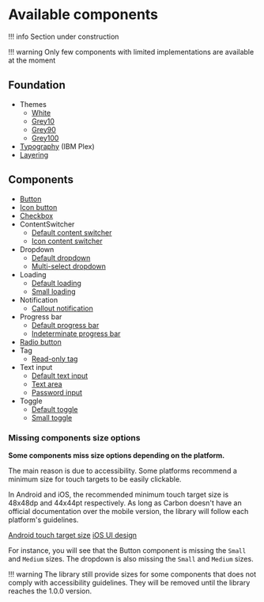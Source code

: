 # Available components

!!! info
    Section under construction

!!! warning
    Only few components with limited implementations are available at the moment

## Foundation

- Themes
    - [White](https://gabrieldrn.github.io/carbon-compose/api/-carbon%20-compose/com.gabrieldrn.carbon.foundation.color/-white-theme/index.html)
    - [Grey10](https://gabrieldrn.github.io/carbon-compose/api/-carbon%20-compose/com.gabrieldrn.carbon.foundation.color/-gray10-theme/index.html)
    - [Grey90](https://gabrieldrn.github.io/carbon-compose/api/-carbon%20-compose/com.gabrieldrn.carbon.foundation.color/-gray90-theme/index.html)
    - [Grey100](https://gabrieldrn.github.io/carbon-compose/api/-carbon%20-compose/com.gabrieldrn.carbon.foundation.color/-gray100-theme/index.html)
- [Typography](https://gabrieldrn.github.io/carbon-compose/api/-carbon%20-compose/com.gabrieldrn.carbon.foundation.text/-carbon-typography/index.html) 
    (IBM Plex)
- [Layering](https://gabrieldrn.github.io/carbon-compose/api/-carbon%20-compose/com.gabrieldrn.carbon.foundation.color/-layer/index.html)

## Components

- [Button](https://gabrieldrn.github.io/carbon-compose/api/-carbon%20-compose/com.gabrieldrn.carbon.button/-button.html)
- [Icon button](https://gabrieldrn.github.io/carbon-compose/api/-carbon%20-compose/com.gabrieldrn.carbon.button/-icon-button.html)
- [Checkbox](https://gabrieldrn.github.io/carbon-compose/api/-carbon%20-compose/com.gabrieldrn.carbon.checkbox/-checkbox.html)
- ContentSwitcher
  - [Default content switcher](https://gabrieldrn.github.io/carbon-compose/api/-carbon%20-compose/com.gabrieldrn.carbon.contentswitcher/-content-switcher.html)
  - [Icon content switcher](https://gabrieldrn.github.io/carbon-compose/api/-carbon%20-compose/com.gabrieldrn.carbon.contentswitcher/-icon-content-switcher.html)
- Dropdown
    - [Default dropdown](https://gabrieldrn.github.io/carbon-compose/api/-carbon%20-compose/com.gabrieldrn.carbon.dropdown/-dropdown.html)
    - [Multi-select dropdown](https://gabrieldrn.github.io/carbon-compose/api/-carbon%20-compose/com.gabrieldrn.carbon.dropdown.multiselect/-multiselect-dropdown.html)
- Loading
    - [Default loading](https://gabrieldrn.github.io/carbon-compose/api/-carbon%20-compose/com.gabrieldrn.carbon.loading/-loading.html)
    - [Small loading](https://gabrieldrn.github.io/carbon-compose/api/-carbon%20-compose/com.gabrieldrn.carbon.loading/-small-loading.html)
- Notification
    - [Callout notification](https://gabrieldrn.github.io/carbon-compose/api/-carbon%20-compose/com.gabrieldrn.carbon.notification/-callout-notification.html)
- Progress bar
    - [Default progress bar](https://gabrieldrn.github.io/carbon-compose/api/-carbon%20-compose/com.gabrieldrn.carbon.progressbar/-progress-bar.html)
    - [Indeterminate progress bar](https://gabrieldrn.github.io/carbon-compose/api/-carbon%20-compose/com.gabrieldrn.carbon.progressbar/-indeterminate-progress-bar.html)
- [Radio button](https://gabrieldrn.github.io/carbon-compose/api/-carbon%20-compose/com.gabrieldrn.carbon.radiobutton/-radio-button.html)
- Tag
    - [Read-only tag](https://gabrieldrn.github.io/carbon-compose/api/-carbon%20-compose/com.gabrieldrn.carbon.tag/-read-only-tag.html.html)
- Text input
    - [Default text input](https://gabrieldrn.github.io/carbon-compose/api/-carbon%20-compose/com.gabrieldrn.carbon.textinput/-text-input.html)
    - [Text area](https://gabrieldrn.github.io/carbon-compose/api/-carbon%20-compose/com.gabrieldrn.carbon.textinput/-text-area.html)
    - [Password input](https://gabrieldrn.github.io/carbon-compose/api/-carbon%20-compose/com.gabrieldrn.carbon.textinput/-password-input.html)
- Toggle
    - [Default toggle](https://gabrieldrn.github.io/carbon-compose/api/-carbon%20-compose/com.gabrieldrn.carbon.toggle/-toggle.html)
    - [Small toggle](https://gabrieldrn.github.io/carbon-compose/api/-carbon%20-compose/com.gabrieldrn.carbon.toggle/-small-toggle.html)

### Missing components size options

**Some components miss size options depending on the platform.**

The main reason is due to accessibility. Some platforms recommend a minimum size for touch targets to be easily
clickable.

In Android and iOS, the recommended minimum touch target size is 48x48dp and 44x44pt respectively. As long as Carbon
doesn't have an official documentation over the mobile version, the library will follow each platform's guidelines.

[Android touch target size](https://support.google.com/accessibility/android/answer/7101858?hl=en)
[iOS UI design](https://developer.apple.com/design/tips/)

For instance, you will see that the Button component is missing the `Small` and `Medium` sizes. The dropdown is also
missing the `Small` and `Medium` sizes.

!!! warning
    The library still provide sizes for some components that does not comply with accessibility guidelines. They will be 
    removed until the library reaches the 1.0.0 version. 
